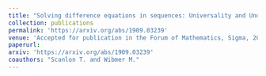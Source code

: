 ```yaml
---
title: "Solving difference equations in sequences: Universality and Undecidability"
collection: publications
permalink: 'https://arxiv.org/abs/1909.03239'
venue: 'Accepted for publication in the Forum of Mathematics, Sigma, 2020'
paperurl:
arxiv: 'https://arxiv.org/abs/1909.03239'
coauthors: "Scanlon T. and Wibmer M."
---
```



